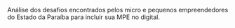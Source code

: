 Análise dos desafios encontrados pelos micro e pequenos empreendedores do Estado da Paraíba para incluir sua MPE no digital. 
